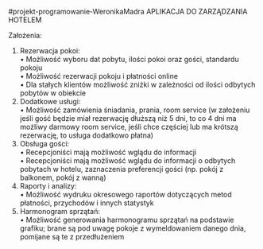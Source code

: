 #projekt-programowanie-WeronikaMadra
APLIKACJA DO ZARZĄDZANIA HOTELEM

Założenia:
1.	Rezerwacja pokoi: <br>
•	Możliwość wyboru dat pobytu, ilości pokoi oraz gości, standardu pokoju <br>
•	Możliwość rezerwacji pokoju i płatności online <br>
•	Dla stałych klientów możliwość zniżki w zależności od ilości odbytych pobytów w obiekcie <br>
2.	Dodatkowe usługi: <br>
•	Możliwość zamówienia śniadania, prania, room service (w założeniu jeśli gość będzie miał rezerwację dłuższą niż 5 dni, to co 4 dni ma możliwy darmowy room service, jeśli chce częściej lub ma krótszą rezerwację, to usługa dodatkowo płatna) <br>
3.	Obsługa gości: <br>
•	Recepcjoniści mają możliwość wglądu do informacji <br>
•	Recepcjoniści mają możliwość wglądu do informacji o odbytych pobytach w hotelu, zaznaczenia preferencji gości (np. pokój z balkonem, pokój z wanną) <br>
4.	Raporty i analizy: <br>
•	Możliwość wydruku okresowego raportów dotyczących metod płatności, przychodów i innych statystyk <br>
5.	Harmonogram sprzątań: <br>
•	Możliwość generowania harmonogramu sprzątań na podstawie grafiku; brane są pod uwagę pokoje z wymeldowaniem danego dnia, pomijane są te z przedłużeniem <br>
